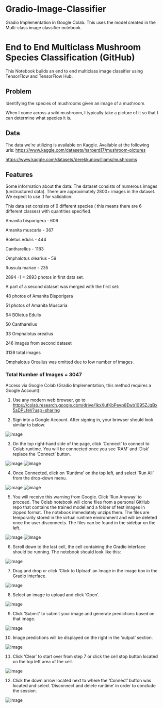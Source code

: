 # Gradio-Image-Classifier
Gradio Implementation in Google Colab. This uses the model created in the  Multi-class image classifier notebook.


# End to End Multiclass Mushroom Species Classification (GitHub)
This Notebook builds an end to end multiclass image classifier using TensorFlow and TensorFlow Hub.

## Problem
Identifying the species of mushrooms given an image of a mushroom.

When I come across a wild mushroom, I typically take a picture of it so that I can determine what species it is. 

## Data
The data we're utilizing is available on Kaggle.
Available at the following urls:
https://www.kaggle.com/datasets/harperd17/mushroom-pictures

https://www.kaggle.com/datasets/derekkunowilliams/mushrooms

## Features
Some information about the data:
The dataset consists of numerous images (unstructured data).
There are approximately 2800+ images in the dataset. We expect to use .1 for validation.

This data set consists of 6 different species ( this means there are 6 different classes) with quantities specified.

Amanita bisporigera - 606

Amanita muscaria - 367

Boletus edulis - 444

Cantharellus - 1183

Omphalotus olearius - 59

Russula mariae - 235

2894 -1 = 2893 photos in first data set.

A part of a second dataset was merged with the first set:

48 photos of Amanita Bisporigera

51 photos of Amanita Muscaria

64 BOletus Edulis

50 Cantharellus

33 Omphalotus orealius

246 images from second dataset

3139 total images

Omphalotus Orealius was omitted due to low number of images.

### **Total Number of Images = 3047**


Access via Google Colab (Gradio Implementation, this method requires a Google Account):


1.	Use any modern web browser, go to https://colab.research.google.com/drive/1kxXufKbPevp8Ewb1095ZJqBx5aDPLfeV?usp=sharing



2.	Sign into a Google Account. After signing in, your browser should look similar to below:
 
 ![image](https://user-images.githubusercontent.com/41842178/178398024-1ef58896-058d-4580-bd62-6274b2d1b083.png)

 
3.	On the top right-hand side of the page, click ‘Connect’ to connect to Colab runtime. You will be connected once you see ‘RAM’ and ‘Disk’ replace the ‘Connect’ button. 
 	 
   ![image](https://user-images.githubusercontent.com/41842178/178398008-52aa84c6-9801-4c97-87ac-00cdede69cde.png)
![image](https://user-images.githubusercontent.com/41842178/178398017-47d46b4a-ba84-4bc1-88e2-edbdf7d5cb72.png)

   
4.	Once Connected, click on ‘Runtime’ on the top left, and select ‘Run All’ from the drop-down menu. 
 	 
![image](https://user-images.githubusercontent.com/41842178/178397981-385070fe-1a1f-450b-9254-453d405a5544.png)
![image](https://user-images.githubusercontent.com/41842178/178397991-2b87885f-cd65-48f9-ae7b-a763271b25af.png)

   
5.	You will receive this warning from Google. Click ‘Run Anyway’ to proceed. The Colab notebook will clone files from a personal GitHub repo that contains the trained model and a folder of test images in zipped format. The notebook immediately unzips them. The files are temporarily stored in the virtual runtime environment and will be deleted once the user disconnects. The files can be found in the sidebar on the left.
  
![image](https://user-images.githubusercontent.com/41842178/178397932-34cc44c5-73e2-4c87-a341-1ed1a85a8dd6.png)
![image](https://user-images.githubusercontent.com/41842178/178397938-55dd0285-729a-4d93-a14d-54a2b18c2d44.png)

  
6.	Scroll down to the last cell, the cell containing the Gradio interface should be running. The notebook should look like this: 
 
 ![image](https://user-images.githubusercontent.com/41842178/178397914-2e7d819d-a56f-4df3-98b0-7e2d97ce7c44.png)

 
7.	Drag and drop or click ‘Click to Upload’ an Image in the image box in the Gradio Interface.
 
 ![image](https://user-images.githubusercontent.com/41842178/178397900-f894eb24-8dca-4b17-9b60-b65edc632d6e.png)

 
8.	Select an image to upload and click ‘Open’.

![image](https://user-images.githubusercontent.com/41842178/178397887-fdf75c39-17ca-4088-bd2c-7a26163fd7fb.png)

 
9.	Click ‘Submit’ to submit your image and generate predictions based on that image. 
 
 ![image](https://user-images.githubusercontent.com/41842178/178397875-7d56f015-465d-44d4-b6dd-bd381c46e2af.png)

 
10.	Image predictions will be displayed on the right in the ‘output’ section. 
 
 ![image](https://user-images.githubusercontent.com/41842178/178397866-0ad1c261-f038-491e-a94a-1161b0612a56.png)

 
11.	Click ‘Clear’ to start over from step 7 or click the cell stop button located on the top left area of the cell. 
 
 ![image](https://user-images.githubusercontent.com/41842178/178397861-0b03271b-7be2-4b81-967e-65de43fcd815.png)

 
12.	Click the down arrow located next to where the ‘Connect’ button was located and select ‘Disconnect and delete runtime’ in order to conclude the session. 
 
![image](https://user-images.githubusercontent.com/41842178/178397850-de4c222d-497a-447d-b14b-4f17f720ab58.png)

